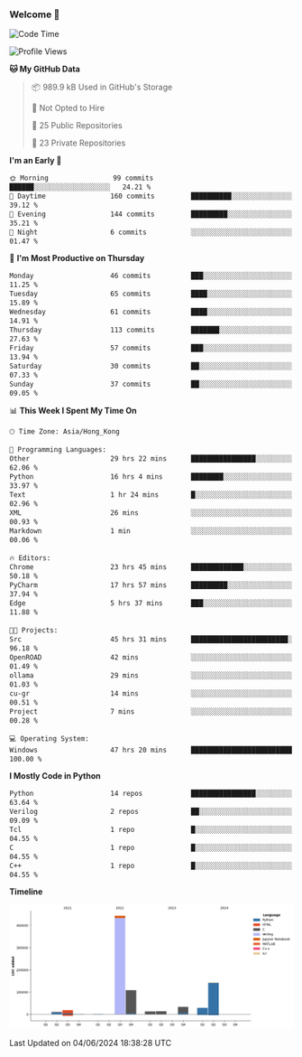 ### Welcome 👋

<!--START_SECTION:waka-->
![Code Time](http://img.shields.io/badge/Code%20Time-122%20hrs%2023%20mins-blue)

![Profile Views](http://img.shields.io/badge/Profile%20Views-0-blue)

**🐱 My GitHub Data** 

> 📦 989.9 kB Used in GitHub's Storage 
 > 
> 🚫 Not Opted to Hire
 > 
> 📜 25 Public Repositories 
 > 
> 🔑 23 Private Repositories 
 > 
**I'm an Early 🐤** 

```text
🌞 Morning                99 commits          ██████░░░░░░░░░░░░░░░░░░░   24.21 % 
🌆 Daytime                160 commits         ██████████░░░░░░░░░░░░░░░   39.12 % 
🌃 Evening                144 commits         █████████░░░░░░░░░░░░░░░░   35.21 % 
🌙 Night                  6 commits           ░░░░░░░░░░░░░░░░░░░░░░░░░   01.47 % 
```
📅 **I'm Most Productive on Thursday** 

```text
Monday                   46 commits          ███░░░░░░░░░░░░░░░░░░░░░░   11.25 % 
Tuesday                  65 commits          ████░░░░░░░░░░░░░░░░░░░░░   15.89 % 
Wednesday                61 commits          ████░░░░░░░░░░░░░░░░░░░░░   14.91 % 
Thursday                 113 commits         ███████░░░░░░░░░░░░░░░░░░   27.63 % 
Friday                   57 commits          ███░░░░░░░░░░░░░░░░░░░░░░   13.94 % 
Saturday                 30 commits          ██░░░░░░░░░░░░░░░░░░░░░░░   07.33 % 
Sunday                   37 commits          ██░░░░░░░░░░░░░░░░░░░░░░░   09.05 % 
```


📊 **This Week I Spent My Time On** 

```text
🕑︎ Time Zone: Asia/Hong_Kong

💬 Programming Languages: 
Other                    29 hrs 22 mins      ████████████████░░░░░░░░░   62.06 % 
Python                   16 hrs 4 mins       ████████░░░░░░░░░░░░░░░░░   33.97 % 
Text                     1 hr 24 mins        █░░░░░░░░░░░░░░░░░░░░░░░░   02.96 % 
XML                      26 mins             ░░░░░░░░░░░░░░░░░░░░░░░░░   00.93 % 
Markdown                 1 min               ░░░░░░░░░░░░░░░░░░░░░░░░░   00.06 % 

🔥 Editors: 
Chrome                   23 hrs 45 mins      █████████████░░░░░░░░░░░░   50.18 % 
PyCharm                  17 hrs 57 mins      █████████░░░░░░░░░░░░░░░░   37.94 % 
Edge                     5 hrs 37 mins       ███░░░░░░░░░░░░░░░░░░░░░░   11.88 % 

🐱‍💻 Projects: 
Src                      45 hrs 31 mins      ████████████████████████░   96.18 % 
OpenROAD                 42 mins             ░░░░░░░░░░░░░░░░░░░░░░░░░   01.49 % 
ollama                   29 mins             ░░░░░░░░░░░░░░░░░░░░░░░░░   01.03 % 
cu-gr                    14 mins             ░░░░░░░░░░░░░░░░░░░░░░░░░   00.51 % 
Project                  7 mins              ░░░░░░░░░░░░░░░░░░░░░░░░░   00.28 % 

💻 Operating System: 
Windows                  47 hrs 20 mins      █████████████████████████   100.00 % 
```

**I Mostly Code in Python** 

```text
Python                   14 repos            ████████████████░░░░░░░░░   63.64 % 
Verilog                  2 repos             ██░░░░░░░░░░░░░░░░░░░░░░░   09.09 % 
Tcl                      1 repo              █░░░░░░░░░░░░░░░░░░░░░░░░   04.55 % 
C                        1 repo              █░░░░░░░░░░░░░░░░░░░░░░░░   04.55 % 
C++                      1 repo              █░░░░░░░░░░░░░░░░░░░░░░░░   04.55 % 
```



**Timeline**

![Lines of Code chart](https://raw.githubusercontent.com/xhj2501/xhj2501/main/assets/bar_graph.png)


 Last Updated on 04/06/2024 18:38:28 UTC
<!--END_SECTION:waka-->



